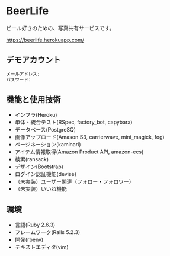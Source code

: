 # BeerLife

ビール好きのための、写真共有サービスです。

<https://beerlife.herokuapp.com/>

## デモアカウント

```md
メールアドレス:
パスワード:
```
  
## 機能と使用技術

- インフラ(Heroku)
- 単体・統合テスト(RSpec, factory_bot, capybara)
- データベース(PostgreSQ)
- 画像アップロード(Amason S3, carrierwave, mini_magick, fog)
- ページネーション(kaminari)
- アイテム情報取得(Amazon Product API, amazon-ecs)
- 検索(ransack)
- デザイン(Bootstrap) 
- ログイン認証機能(devise)
- （未実装）ユーザー関連（フォロー・フォロワー）
- （未実装）いいね機能

## 環境

- 言語(Ruby 2.6.3)
- フレームワーク(Rails 5.2.3) 
- 開発(rbenv)
- テキストエディタ(vim)
